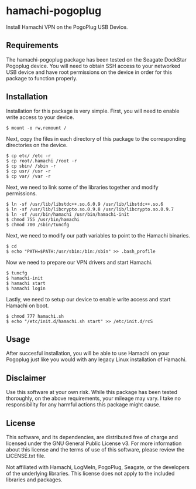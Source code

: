 # hamachi-pogoplug

Install Hamachi VPN on the PogoPlug USB Device.


## Requirements

The hamachi-pogoplug package has been tested on the Seagate DockStar Pogoplug device. You will need to obtain SSH access to your networked USB device and have root permissions on the device in order for this package to function properly.


## Installation

Installation for this package is very simple. First, you will need to enable write access to your device. 

    $ mount -o rw,remount /

Next, copy the files in each directory of this package to the corresponding directories on the device.

    $ cp etc/ /etc -r
    $ cp root/.hamachi /root -r
    $ cp sbin/ /sbin -r
    $ cp usr/ /usr -r
    $ cp var/ /var -r

Next, we need to link some of the libraries together and modify permissions.

    $ ln -sf /usr/lib/libstdc++.so.6.0.9 /usr/lib/libstdc++.so.6
    $ ln -sf /usr/lib/libcrypto.so.0.9.8 /usr/lib/libcrypto.so.0.9.7
    $ ln -sf /usr/bin/hamachi /usr/bin/hamachi-init
    $ chmod 755 /usr/bin/hamachi
    $ chmod 700 /sbin/tuncfg

Next, we need to modify our path variables to point to the Hamachi binaries.

    $ cd
    $ echo "PATH=$PATH:/usr/sbin:/bin:/sbin" >> .bash_profile

Now we need to prepare our VPN drivers and start Hamachi.

    $ tuncfg
    $ hamachi-init
    $ hamachi start
    $ hamachi login

Lastly, we need to setup our device to enable write access and start Hamachi on boot.

    $ chmod 777 hamachi.sh
    $ echo "/etc/init.d/hamachi.sh start" >> /etc/init.d/rcS


## Usage

After succesful installation, you will be able to use Hamachi on your Pogoplug just like you would with any legacy Linux installation of Hamachi.


## Disclaimer

Use this software at your own risk. While this package has been tested thoroughly, on the above requirements, your mileage may vary. I take no responsibility for any harmful actions this package might cause.


## License

This software, and its dependencies, are distributed free of charge and licensed under the GNU General Public License v3. For more information about this license and the terms of use of this software, please review the LICENSE.txt file.

Not affiliated with Hamachi, LogMeIn, PogoPlug, Seagate, or the developers of the underlying libraries. This license does not apply to the included libraries and packages.
